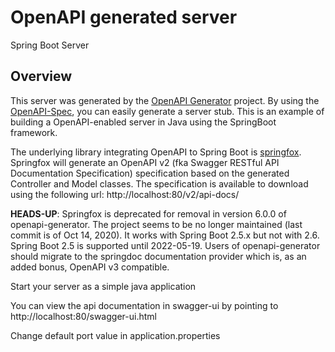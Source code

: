 # OpenAPI generated server

Spring Boot Server

## Overview
This server was generated by the [OpenAPI Generator](https://openapi-generator.tech) project.
By using the [OpenAPI-Spec](https://openapis.org), you can easily generate a server stub.
This is an example of building a OpenAPI-enabled server in Java using the SpringBoot framework.

The underlying library integrating OpenAPI to Spring Boot is [springfox](https://github.com/springfox/springfox).
Springfox will generate an OpenAPI v2 (fka Swagger RESTful API Documentation Specification) specification based on the
generated Controller and Model classes. The specification is available to download using the following url:
http://localhost:80/v2/api-docs/

**HEADS-UP**: Springfox is deprecated for removal in version 6.0.0 of openapi-generator. The project seems to be no longer
maintained (last commit is of Oct 14, 2020). It works with Spring Boot 2.5.x but not with 2.6. Spring Boot 2.5 is
supported until 2022-05-19. Users of openapi-generator should migrate to the springdoc documentation provider which is,
as an added bonus, OpenAPI v3 compatible.



Start your server as a simple java application

You can view the api documentation in swagger-ui by pointing to
http://localhost:80/swagger-ui.html

Change default port value in application.properties